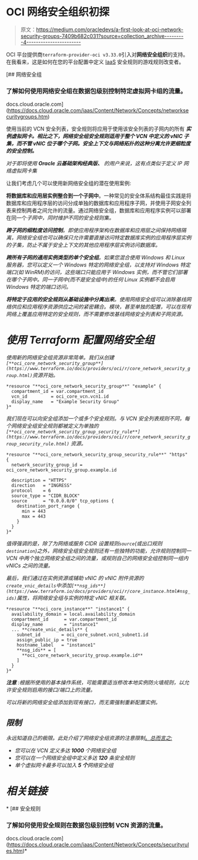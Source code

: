 # OCI 网络安全组织初探

> 原文：<https://medium.com/oracledevs/a-first-look-at-oci-network-security-groups-7409b682c031?source=collection_archive---------4----------------------->

OCI 平台提供商`terraform-provider-oci v3.33.0`引入对**网络安全组织**的支持。在我看来，这是如何在您的平台配置中定义 [IaaS](https://www.oracle.com/cloud/what-is-iaas/) 安全规则的游戏规则改变者。

[](https://docs.cloud.oracle.com/iaas/Content/Network/Concepts/networksecuritygroups.htm) [## 网络安全组

### 了解如何使用网络安全组在数据包级别控制特定虚拟网卡组的流量。

docs.cloud.oracle.com](https://docs.cloud.oracle.com/iaas/Content/Network/Concepts/networksecuritygroups.htm) 

使用当前的 VCN 安全列表，安全规则将应用于使用该安全列表的子网内的所有 ***实例虚拟网卡。相比之下，网络安全组安全规则适用于整个 VCN 中定义的 vNIC 子集，而不管 vNIC 位于哪个子网。安全上下文与网络拓扑的这种分离允许更细粒度的安全控制。***

*对于即将使用* ***Oracle 云基础架构经典版、*** *的用户来说，这有点类似于定义 IP 网络虚拟网卡集*

让我们考虑几个可以使用新网络安全组的潜在使用案例:

**将数据库和应用层实例整合到一个子网中**。一种常见的安全体系结构最佳实践是将数据库和应用程序层的访问分成单独的数据库和应用程序子网，并使用子网安全列表来控制两者之间允许的流量。通过网络安全组，数据库和应用程序实例可以部署在同一个*子网中，同时维护不同的安全规则集。*

***跨子网的细粒度访问控制**。即使应用程序架构在数据库和应用层之间保持网络隔离，网络安全组也可以确保只允许需要直接访问特定数据库实例的应用程序层实例的子集，防止不属于安全上下文的其他应用程序层实例访问数据库。*

***跨所有子网的通用实例类型的单个安全组**。如果您混合使用 Windows 和 Linux 服务器，您可以定义一个 Windows 特定的网络安全组，以支持对 Windows 特定端口(如 WinRM)的访问，这些端口只能应用于 Windows 实例，而不管它们部署在哪个子网中。同一子网中(而不是安全组中)的任何 Linux 实例都不会启用 Windows 特定的端口访问。*

***将特定于应用的安全规则从基础设施中分离出来**。使用网络安全组可以消除基线网络供应和应用程序资源供应之间的紧密耦合。模块，甚至单独的配置，可以在现有网络上覆盖应用特定的安全规则，而不需要修改基线网络安全列表和子网资源。*

# ***使用 Terraform 配置网络安全组***

*使用新的网络安全组资源非常简单。我们从创建`[**oci_core_network_security_group**](https://www.terraform.io/docs/providers/oci/r/core_network_security_group.html)`资源开始。*

```
*resource "**oci_core_network_security_group**" "example" {
  compartment_id = var.compartment_id
  vcn_id         = oci_core_vcn.vcn1.id
  display_name   = "Example Security Group"
}*
```

*我们现在可以向安全组添加一个或多个安全规则。与 VCN 安全列表规则不同，每个网络安全组安全规则都被定义为单独的`[**oci_core_network_security_group_security_rule**](https://www.terraform.io/docs/providers/oci/r/core_network_security_group_security_rule.html)` 资源。*

```
*resource "**oci_core_network_security_group_security_rule**" "https" {
  network_security_group_id = oci_core_network_security_group.example.id

  description = "HTTPS"
  direction   = "INGRESS"
  protocol    = 6
  source_type = "CIDR_BLOCK"
  source      = "0.0.0.0/0" tcp_options {
    destination_port_range {
      min = 443
      max = 443
    }
  }
}*
```

*值得强调的是，除了为网络或服务 CIDR 设置规则`source`(或出口规则`destination`)之外，网络安全组安全规则还有一些独特的功能，允许规则控制同一 VCN 中两个独立网络安全组之间的流量，或规则自己的网络安全组控制同一组内 vNICs 之间的流量。*

*最后，我们通过在实例资源或辅助 vNIC 的 vNIC 附件资源的`create_vnic_details`中添加`[**nsg_ids**](https://www.terraform.io/docs/providers/oci/r/core_instance.html#nsg_ids)`属性，将网络安全组与实例的特定 vNIC 相关联。*

```
*resource "**oci_core_instance**" "instance1" {
  availability_domain = local.availability_domain
  compartment_id      = var.compartment_id
  display_name        = "instance1"
  ... **create_vnic_details** {
    subnet_id        = oci_core_subnet.vcn1_subnet1.id
    assign_public_ip = true
    hostname_label   = "instance1"
    **nsg_ids** = [
      **oci_core_network_security_group.example.id**
    ]
  }
}*
```

****注意*** *:根据所使用的基本操作系统，可能需要适当修改本地实例防火墙规则，以允许安全规则启用的接口/端口上的流量。**

*可以将新的网络安全组添加到现有接口，而无需强制重新配置实例。*

## *限制*

*永远知道自己的极限。此处介绍了网络安全组资源的注意限制[。总而言之:](https://docs.cloud.oracle.com/iaas/Content/Network/Concepts/securityrules.htm#limits)*

*   *您可以在 VCN 定义多达 **1000** 个网络安全组*
*   *您可以在一个网络安全组中定义多达 **120** 条安全规则*
*   *单个虚拟网卡最多可以加入 **5 个**网络安全组*

# *相关链接*

*[](https://docs.cloud.oracle.com/iaas/Content/Network/Concepts/securityrules.htm) [## 安全规则

### 了解如何使用安全规则在数据包级别控制 VCN 资源的流量。

docs.cloud.oracle.com](https://docs.cloud.oracle.com/iaas/Content/Network/Concepts/securityrules.htm)*